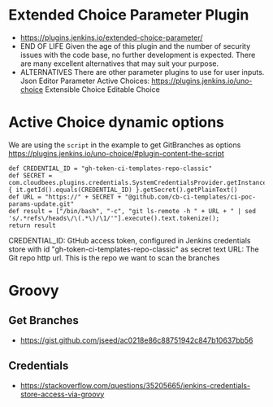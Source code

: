 

# Extended Choice Parameter Plugin 
* https://plugins.jenkins.io/extended-choice-parameter/ 
* END OF LIFE
  Given the age of this plugin and the number of security issues with the code base, no further development is expected. There are many excellent alternatives that may suit your purpose.
* ALTERNATIVES
There are other parameter plugins to use for user inputs.
Json Editor Parameter
Active Choices: https://plugins.jenkins.io/uno-choice
Extensible Choice
Editable Choice

# Active Choice dynamic options

We are using the `script` in the example to get GitBranches as options
https://plugins.jenkins.io/uno-choice/#plugin-content-the-script

```
def CREDENTIAL_ID = "gh-token-ci-templates-repo-classic"
def SECRET = com.cloudbees.plugins.credentials.SystemCredentialsProvider.getInstance().getStore().getCredentials(com.cloudbees.plugins.credentials.domains.Domain.global()).find { it.getId().equals(CREDENTIAL_ID) }.getSecret().getPlainText()
def URL = "https://" + SECRET + "@github.com/cb-ci-templates/ci-poc-params-update.git"
def result = ["/bin/bash", "-c", "git ls-remote -h " + URL + " | sed 's/.*refs\/heads\/\(.*\)/\1/'"].execute().text.tokenize();
return result   
```
CREDENTIAL_ID: GtHub access token, configured in Jenkins credentials store with id "gh-token-ci-templates-repo-classic" as secret text 
URL: The Git repo http url. This is the repo we want to scan the branches 


# Groovy 

## Get Branches
* https://gist.github.com/jseed/ac0218e86c88751942c847b10637bb56
## Credentials
* https://stackoverflow.com/questions/35205665/jenkins-credentials-store-access-via-groovy
